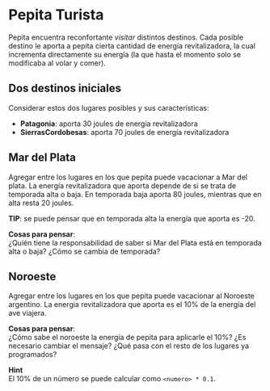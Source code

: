 # Pepita Turista
Pepita encuentra reconfortante _visitar_ distintos destinos. 
Cada posible destino le aporta a pepita cierta cantidad de 
energía revitalizadora, la cual incrementa directamente su 
energía (la que hasta el momento solo se modificaba al volar 
y comer).

## Dos destinos iniciales
Considerar estos dos lugares posibles y sus características:
- **Patagonia**: aporta 30 joules de energía revitalizadora
- **SierrasCordobesas**: aporta 70 joules de energía revitalizadora


## Mar del Plata
Agregar entre los lugares en los que pepita puede vacacionar 
a Mar del plata. 
La energía revitalizadora que aporta depende de si se trata 
de temporada alta o baja. En temporada baja aporta 80 joules, 
mientras que en alta resta 20 joules. 

**TIP**: se puede pensar que en temporada alta la energía que 
aporta es -20.	
	
**Cosas para pensar**: <br> 
¿Quién tiene la responsabilidad de saber si Mar del Plata está 
en temporada alta o baja? ¿Cómo se cambia de temporada? 
	
	
## Noroeste
Agregar entre los lugares en los que pepita puede vacacionar 
al Noroeste argentino. 
La energia revitalizadora que aporta es el 10% de la energía 
del ave viajera. 

**Cosas para pensar**: <br> 
¿Cómo sabe el noroeste la energía de pepita para aplicarle 
el 10%? ¿Es necesario cambiar el mensaje? ¿Qué pasa con el 
resto de los lugares ya programados?

**Hint** <br>
El 10% de un número se puede calcular como `<numero> * 0.1`.